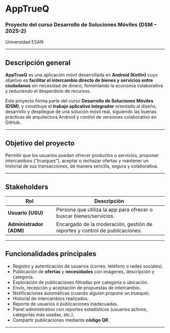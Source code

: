 # AppTrueQ
### Proyecto del curso **Desarrollo de Soluciones Móviles (DSM – 2025-2)**  
Universidad ESAN

---

## Descripción general

**AppTrueQ** es una aplicación móvil desarrollada en **Android (Kotlin)** cuyo objetivo es **facilitar el intercambio directo de bienes y servicios entre ciudadanos** sin necesidad de dinero, fomentando la economía colaborativa y reduciendo el desperdicio de recursos.

Este proyecto forma parte del curso **Desarrollo de Soluciones Móviles (DSM)**, y constituye el **trabajo aplicativo integrador** orientado al diseño, desarrollo y despliegue de una solución móvil real, siguiendo las buenas prácticas de arquitectura Android y control de versiones colaborativo en GitHub.

---

## Objetivo del proyecto

Permitir que los usuarios puedan ofrecer productos o servicios, proponer intercambios (“trueques”), aceptar o rechazar ofertas y mantener un historial de sus transacciones, de manera sencilla, segura y colaborativa.

---

## Stakeholders

| Rol | Descripción |
|-----|--------------|
| **Usuario (USU)** | Persona que utiliza la app para ofrecer o buscar bienes/servicios. |
| **Administrador (ADM)** | Encargado de la moderación, gestión de reportes y control de publicaciones. |

---

## Funcionalidades principales

- Registro y autenticación de usuarios (correo, teléfono o redes sociales).  
- Publicación de **ofertas** y **necesidades** con imágenes, descripción y categoría.  
- Exploración de publicaciones filtradas por categoría o ubicación.  
- Envío, recepción y aceptación de propuestas de intercambio.  
- Notificaciones automáticas (cuando alguien propone un trueque).  
- Historial de intercambios realizados.  
- Reporte de usuarios o publicaciones inadecuadas.  
- Panel administrativo con reportes estadísticos (usuarios activos, categorías más usadas, etc.).  
- Compartir publicaciones mediante **código QR**.

---
